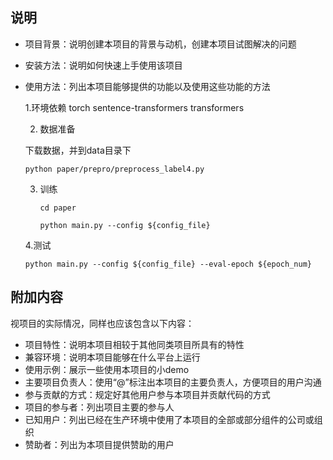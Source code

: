 
## 说明 

- 项目背景：说明创建本项目的背景与动机，创建本项目试图解决的问题 
- 安装方法：说明如何快速上手使用该项目
- 使用方法：列出本项目能够提供的功能以及使用这些功能的方法

  1.环境依赖
    torch
    sentence-transformers
    transformers
 
  2. 数据准备
   
   下载数据，并到data目录下

   ``` python paper/prepro/preprocess_label4.py ```
    

  3. 训练
  
     ``` cd paper ```

     ``` python main.py --config ${config_file} ```

  4.测试
    
     ``` python main.py --config ${config_file} --eval-epoch ${epoch_num} ```
 

## 附加内容

视项目的实际情况，同样也应该包含以下内容：

- 项目特性：说明本项目相较于其他同类项目所具有的特性
- 兼容环境：说明本项目能够在什么平台上运行
- 使用示例：展示一些使用本项目的小demo
- 主要项目负责人：使用“@”标注出本项目的主要负责人，方便项目的用户沟通
- 参与贡献的方式：规定好其他用户参与本项目并贡献代码的方式
- 项目的参与者：列出项目主要的参与人
- 已知用户：列出已经在生产环境中使用了本项目的全部或部分组件的公司或组织
- 赞助者：列出为本项目提供赞助的用户

